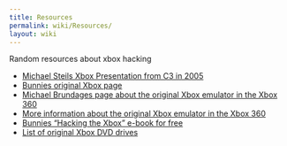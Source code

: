 ```yaml
---
title: Resources
permalink: wiki/Resources/
layout: wiki
---
```


Random resources about xbox hacking

-   [Michael Steils Xbox Presentation from C3 in
    2005](https://events.ccc.de/congress/2005/fahrplan/attachments/591-paper_xbox.pdf)
-   [Bunnies original Xbox
    page](http://www.bunniestudios.com/bunnie/proj/anatak/xboxmod.html)
-   [Michael Brundages page about the original Xbox emulator in the Xbox
    360](http://michaelbrundage.com/project/xbox-360-emulator/)
-   [More information about the original Xbox emulator in the Xbox
    360](http://michaelbrundage.com/note/2005/05/15/xbox-360-emulator/)
-   [Bunnies “Hacking the Xbox” e-book for
    free](https://www.nostarch.com/xboxfree)
-   [List of original Xbox DVD
    drives](http://web.archive.org/web/20151026074806/http://home.comcast.net/~admiral_powerslave/dvddrives.html)

